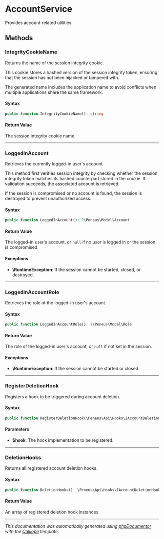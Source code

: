 # AccountService

Provides account-related utilities.

## Methods

### IntegrityCookieName

Returns the name of the session integrity cookie.

This cookie stores a hashed version of the session integrity token,
ensuring that the session has not been hijacked or tampered with.

The generated name includes the application name to avoid conflicts
when multiple applications share the same framework.

#### Syntax

```php
public function IntegrityCookieName(): string
```

#### Return Value

The session integrity cookie name.

---

### LoggedInAccount

Retrieves the currently logged-in user's account.

This method first verifies session integrity by checking whether the
session integrity token matches its hashed counterpart stored in the
cookie. If validation succeeds, the associated account is retrieved.

If the session is compromised or no account is found, the session
is destroyed to prevent unauthorized access.

#### Syntax

```php
public function LoggedInAccount(): ?\Peneus\Model\Account
```

#### Return Value

The logged-in user's account, or `null` if no user is logged in or the session is compromised.

#### Exceptions

- **\RuntimeException**: If the session cannot be started, closed, or destroyed.

---

### LoggedInAccountRole

Retrieves the role of the logged-in user's account.

#### Syntax

```php
public function LoggedInAccountRole(): ?\Peneus\Model\Role
```

#### Return Value

The role of the logged-in user's account, or `null` if not set in the session.

#### Exceptions

- **\RuntimeException**: If the session cannot be started or closed.

---

### RegisterDeletionHook

Registers a hook to be triggered during account deletion.

#### Syntax

```php
public function RegisterDeletionHook(\Peneus\Api\Hooks\IAccountDeletionHook $hook): void
```

#### Parameters

- **$hook**: The hook implementation to be registered.

---

### DeletionHooks

Returns all registered account deletion hooks.

#### Syntax

```php
public function DeletionHooks(): \Peneus\Api\Hooks\IAccountDeletionHook[]
```

#### Return Value

An array of registered deletion hook instances.

---

*This documentation was automatically generated using [phpDocumentor](http://www.phpdoc.org/) with the [Calliope](https://github.com/DaphneWebFramework/Calliope) template.*

